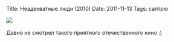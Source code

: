 Title: Неадекватные люди (2010)
Date: 2011-11-13
Tags: саптрю

<div class="text"><img src="http://dl.dropbox.com/u/140528/site/neadekvatnie_ludi.jpg" /><br /><br />
Давно не смотрел такого приятного отечественного кино :)</div>